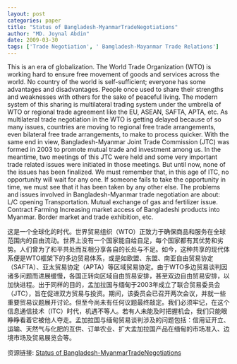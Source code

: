 ```yaml
---
layout: post
categories: paper
title: "Status of Bangladesh-MyanmarTradeNegotiations"
author: "MD. Joynal Abdin"
date: 2009-03-30
tags: ['Trade Negotiation', ' Bamgladesh-Mayanmar Trade Relations']
---
```


This is an era of globalization. The World Trade Organization (WTO) is working hard to ensure free movement of goods and services across the world. No country of the world is self-sufficient; everyone has some advantages and disadvantages. People once used to share their strengths and weaknesses with others for the sake of peaceful living. The modern system of this sharing is multilateral trading system under the umbrella of WTO or regional trade agreement like the EU, ASEAN, SAFTA, APTA, etc. As multilateral trade negotiation in the WTO is getting delayed because of so many issues, countries are moving to regional free trade arrangements, even bilateral free trade arrangements, to make to process quicker. With the same end in view, Bangladesh-Myanmar Joint Trade Commission (JTC) was formed in 2003 to promote mutual trade and investment among us. In the meantime, two meetings of this JTC were held and some very important trade related issues were initiated in those meetings. But until now, none of the issues has been finalized. We must remember that, in this age of ITC, no opportunity will wait for any one. If someone fails to take the opportunity in time, we must see that it has been taken by any other else. The problems and issues involved in Bangladesh-Myanmar trade negotiation are about: L/C opening Transportation. Mutual exchange of gas and fertilizer issue. Contract Farming Increasing market access of Bangladeshi products into Myanmar. Border market and trade exhibition, etc.

这是一个全球化的时代。世界贸易组织（WTO）正致力于确保商品和服务在全球范围内的自由流动。世界上没有一个国家能自给自足，每个国家都有其优势和劣势。人们曾为了和平共处而互相分享各自的长处与不足。如今，这种共享的现代体系便是WTO框架下的多边贸易体系，或是如欧盟、东盟、南亚自由贸易协定（SAFTA）、亚太贸易协定（APTA）等区域贸易协定。由于WTO多边贸易谈判因诸多问题而进展缓慢，各国正转向区域自由贸易安排，甚至双边自由贸易安排，以加快进程。出于同样的目的，孟加拉国与缅甸于2003年成立了联合贸易委员会（JTC），旨在促进双方贸易与投资。期间，该委员会已召开两次会议，并就一些重要贸易议题展开讨论。但至今尚未有任何议题最终敲定。我们必须牢记，在这个信息通信技术（ITC）时代，机遇不等人。若有人未能及时把握机会，我们只能眼睁睁看着它被他人夺走。孟加拉国与缅甸贸易谈判涉及的问题包括：信用证开立、运输、天然气与化肥的互供、订单农业、扩大孟加拉国产品在缅甸的市场准入、边境市场及贸易展览会等。

资源链接: [Status of Bangladesh-MyanmarTradeNegotiations](https://papers.ssrn.com/sol3/papers.cfm?abstract_id=1369863)
